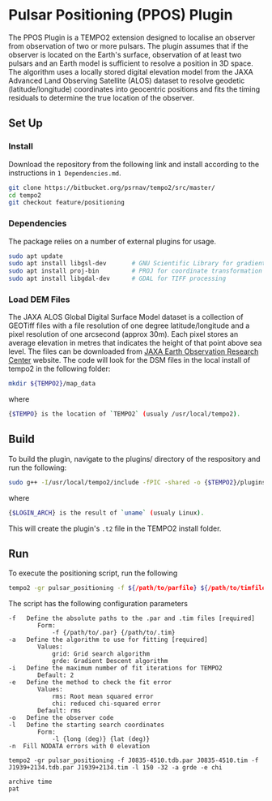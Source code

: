 # Pulsar Positioning (PPOS) Plugin 

The PPOS Plugin is a TEMPO2 extension designed to localise an observer from observation of two or more pulsars. The plugin assumes that if the observer is located on the Earth's surface, observation of at least two pulsars and an Earth model is sufficient to resolve a position in 3D space. The algorithm uses a locally stored digital elevation model from the JAXA Advanced Land Observing Satellite (ALOS) dataset to resolve geodetic (latitude/longitude) coordinates into geocentric positions and fits the timing residuals to determine the true location of the observer. 

## Set Up
### Install
Download the repository from the following link and install according to the instructions in `1 Dependencies.md`.
```sh
git clone https://bitbucket.org/psrnav/tempo2/src/master/
cd tempo2
git checkout feature/positioning
```


### Dependencies
The package relies on a number of external plugins for usage.  
```sh
sudo apt update     
sudo apt install libgsl-dev       # GNU Scientific Library for gradient descent algorithm
sudo apt install proj-bin         # PROJ for coordinate transformation
sudo apt install libgdal-dev      # GDAL for TIFF processing 
```

###  Load DEM Files
The JAXA ALOS Global Digital Surface Model dataset is a collection of GEOTiff files with a file resolution of one degree latitude/longitude and a pixel resolution of one arcsecond (approx 30m). Each pixel stores an average elevation in metres that indicates the height of that point above sea level. The files can be downloaded from [JAXA Earth Observation Research Center](https://www.eorc.jaxa.jp/ALOS/en/aw3d30/data/) website. The code will look for the DSM files in the local install of tempo2 in the following folder:

```sh
mkdir ${TEMPO2}/map_data
```
where 
```sh
{$TEMPO} is the location of `TEMPO2` (usualy /usr/local/tempo2).
```

## Build
To build the plugin, navigate to the plugins/ directory of the respository and run the following:
```sh
sudo g++ -I/usr/local/tempo2/include -fPIC -shared -o {$TEMPO2}/plugins/pulsar_positioning_{$LOGIN_ARCH}_plug.t2 plugin/pulsar_positioning_plug.C -lgdal -lgsl -lproj
```
where 
```sh
{$LOGIN_ARCH} is the result of `uname` (usualy Linux).
```

This will create the plugin's `.t2` file in the TEMPO2 install folder.


## Run 
To execute the positioning script, run the following
```sh
tempo2 -gr pulsar_positioning -f ${/path/to/parfile} ${/path/to/timfile} -f ... 
```

The script has the following configuration parameters
```
-f   Define the absolute paths to the .par and .tim files [required]
        Form:
            -f {/path/to/.par} {/path/to/.tim}
-a   Define the algorithm to use for fitting [required]
        Values:
            grid: Grid search algorithm
            grde: Gradient Descent algorithm
-i   Define the maximum number of fit iterations for TEMPO2 
        Default: 2
-e   Define the method to check the fit error 
        Values:
            rms: Root mean squared error
            chi: reduced chi-squared error  
        Default: rms
-o   Define the observer code
-l   Define the starting search coordinates
        Form:
            -l {long (deg)} {lat (deg)}
-n  Fill NODATA errors with 0 elevation

tempo2 -gr pulsar_positioning -f J0835-4510.tdb.par J0835-4510.tim -f J1939+2134.tdb.par J1939+2134.tim -l 150 -32 -a grde -e chi
```

```
archive time 
pat 
```